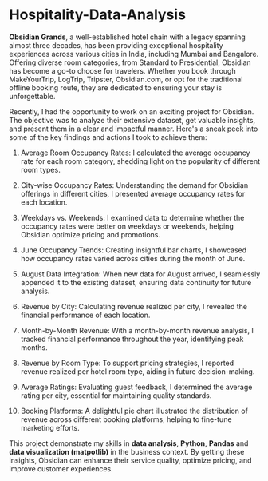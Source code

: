 # Hospitality-Data-Analysis

  **Obsidian Grands**, a well-established hotel chain with a legacy spanning almost three decades, has been providing exceptional hospitality experiences across various cities in India, including Mumbai and Bangalore. Offering diverse room categories, from Standard to Presidential, Obsidian has become a go-to choose for travelers. Whether you book through MakeYourTrip, LogTrip, Tripster, Obsidian.com, or opt for the traditional offline booking route, they are dedicated to ensuring your stay is unforgettable.

Recently, I had the opportunity to work on an exciting project for Obsidian. The objective was to analyze their extensive dataset, get valuable insights, and present them in a clear and impactful manner. Here's a sneak peek into some of the key findings and actions I took to achieve them:

1.	Average Room Occupancy Rates: I calculated the average occupancy rate for each room category, shedding light on the popularity of different room types.
   
2.	City-wise Occupancy Rates: Understanding the demand for Obsidian offerings in different cities, I presented average occupancy rates for each location.
	
3.	Weekdays vs. Weekends: I examined data to determine whether the occupancy rates were better on weekdays or weekends, helping Obsidian optimize pricing and promotions.
	
4.	June Occupancy Trends: Creating insightful bar charts, I showcased how occupancy rates varied across cities during the month of June.
	
5.	August Data Integration: When new data for August arrived, I seamlessly appended it to the existing dataset, ensuring data continuity for future analysis.
	
6.	Revenue by City: Calculating revenue realized per city, I revealed the financial performance of each location.
	
7.	Month-by-Month Revenue: With a month-by-month revenue analysis, I tracked financial performance throughout the year, identifying peak months.
  
8.	Revenue by Room Type: To support pricing strategies, I reported revenue realized per hotel room type, aiding in future decision-making.
	
9.	Average Ratings: Evaluating guest feedback, I determined the average rating per city, essential for maintaining quality standards.
  
10.	Booking Platforms: A delightful pie chart illustrated the distribution of revenue across different booking platforms, helping to fine-tune marketing efforts.


This project demonstrate my skills in **data analysis**, **Python**, **Pandas** and **data visualization (matpotlib)** in the business context. By getting these insights, Obsidian can enhance their service quality, optimize pricing, and improve customer experiences.

